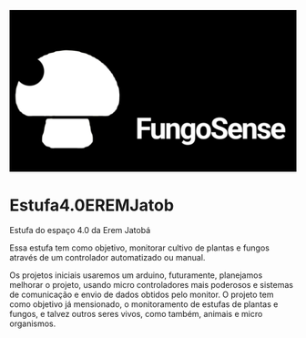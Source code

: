 ![FungoSense!](FungoSense.png)

# Estufa4.0EREMJatob
Estufa do espaço 4.0 da Erem Jatobá


Essa estufa tem como objetivo, monitorar cultivo de plantas e fungos através de um controlador automatizado ou manual.

Os projetos iniciais usaremos um arduino, futuramente, planejamos melhorar o projeto, usando micro controladores mais poderosos
e sistemas de comunicação e envio de dados obtidos pelo monitor. O projeto tem como objetivo já mensionado, o monitoramento de estufas de plantas e fungos, e talvez
outros seres vivos, como também, animais e micro organismos.